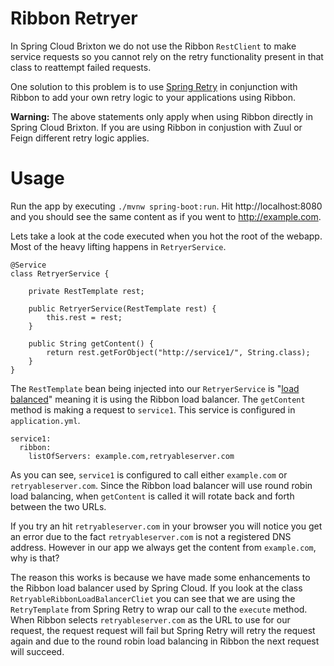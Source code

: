 # Ribbon Retryer

In Spring Cloud Brixton we do not use the Ribbon `RestClient` to make service requests so
you cannot rely on the retry functionality present in that class to reattempt failed requests.

One solution to this problem is to use [Spring Retry](https://github.com/spring-projects/spring-retry) 
in conjunction with Ribbon to add your own retry logic to your applications using Ribbon.

**Warning:**  The above statements only apply when using Ribbon directly
in Spring Cloud Brixton.  If you are using 
Ribbon in conjustion with Zuul or Feign different retry logic applies.

# Usage

Run the app by executing `./mvnw spring-boot:run`.  Hit http://localhost:8080 and
you should see the same content as if you went to http://example.com.

Lets take a look at the code executed when you hot the root of the webapp.
Most of the heavy lifting happens in `RetryerService`.
 
```
@Service
class RetryerService {

	private RestTemplate rest;

	public RetryerService(RestTemplate rest) {
		this.rest = rest;
	}

	public String getContent() {
		return rest.getForObject("http://service1/", String.class);
	}
}
```
The `RestTemplate` bean being injected into our `RetryerService` is "[load
balanced](http://cloud.spring.io/spring-cloud-static/spring-cloud.html#_spring_resttemplate_as_a_load_balancer_client)" 
meaning it is using the Ribbon load balancer.  The `getContent` method is making a
request to `service1`.  This service is configured in `application.yml`.

```
service1:
  ribbon:
    listOfServers: example.com,retryableserver.com
```

As you can see, `service1` is configured to call either `example.com` or
`retryableserver.com`.  Since the Ribbon load balancer will use round robin load
balancing, when `getContent` is called it will rotate back and forth between the
two URLs.

If you try an hit `retryableserver.com` in your browser you will notice you get an error due
to the fact `retryableserver.com` is not a registered DNS address.  However in our app we 
always get the content from `example.com`, why is that?

The reason this works is because we have made some enhancements to the Ribbon load
balancer used by Spring Cloud.  If you look at the class `RetryableRibbonLoadBalancerCliet`
you can see that we are using the `RetryTemplate` from Spring Retry to wrap our call to the `execute` method.
When Ribbon selects `retryableserver.com` as the URL to use for our request, the request
request will fail but Spring Retry will retry the request again and due to the round robin
load balancing in Ribbon the next request will succeed.